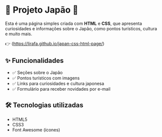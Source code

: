 # 🌸 Projeto Japão 🌸

Esta é uma página simples criada com **HTML** e **CSS**, que apresenta curiosidades e informações sobre o Japão, como pontos turísticos, cultura e muito mais.

👉 (https://lirafa.github.io/japan-css-html-page/)


## ✨ Funcionalidades

- ✅ Seções sobre o Japão
- ✅ Pontos turísticos com imagens
- ✅ Links para curiosidades e cultura japonesa
- ✅ Formulário para receber novidades por e-mail

## 🛠️ Tecnologias utilizadas

- HTML5
- CSS3
- Font Awesome (ícones)
